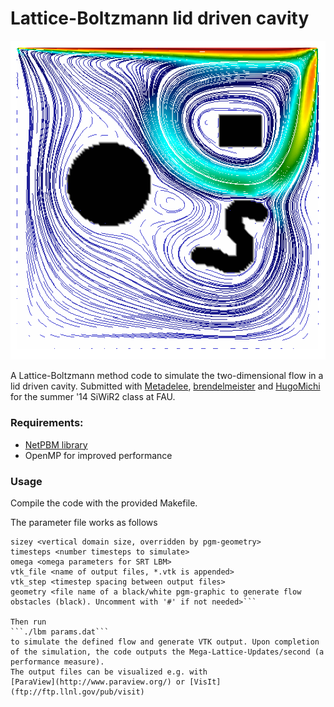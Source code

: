 # Lattice-Boltzmann lid driven cavity

![Karman vortex street](example.png)

A Lattice-Boltzmann method code to simulate the two-dimensional flow in a lid driven cavity.
Submitted with [Metadelee](https://github.com/Metadelee), [brendelmeister](https://github.com/brendelmeister) and [HugoMichi](https://github.com/HugoMichi)
for the summer '14 SiWiR2 class at FAU.

### Requirements:
* [NetPBM library](http://netpbm.sourceforge.net/)
* OpenMP for improved performance

### Usage
Compile the code with the provided Makefile.

The parameter file works as follows
```sizex <horizontal domain size, overridden by pgm-geometry>
sizey <vertical domain size, overridden by pgm-geometry>
timesteps <number timesteps to simulate>
omega <omega parameters for SRT LBM>
vtk_file <name of output files, *.vtk is appended>
vtk_step <timestep spacing between output files>
geometry <file name of a black/white pgm-graphic to generate flow obstacles (black). Uncomment with '#' if not needed>```

Then run
```./lbm params.dat```
to simulate the defined flow and generate VTK output. Upon completion of the simulation, the code outputs the Mega-Lattice-Updates/second (a performance measure).
The output files can be visualized e.g. with
[ParaView](http://www.paraview.org/) or [VisIt](ftp://ftp.llnl.gov/pub/visit)
